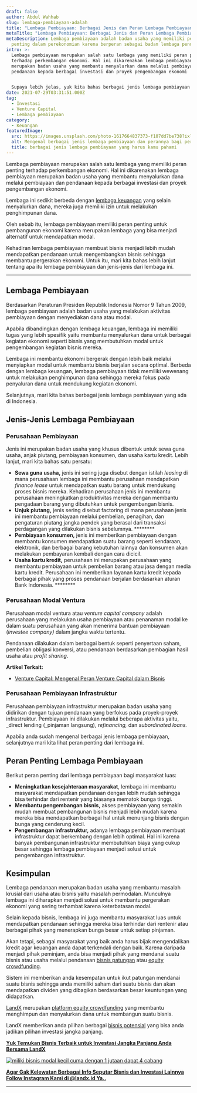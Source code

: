 ```yaml
---
draft: false
author: Abdul Wahhab
slug: lembaga-pembiayaan-adalah
title: "Lembaga Pembiayaan: Berbagai Jenis dan Peran Lembaga Pembiayaan"
metaTitle: "Lembaga Pembiayaan: Berbagai Jenis dan Peran Lembaga Pembiayaan"
metaDescription: Lembaga pembiayaan adalah badan usaha yang memiliki peran
  penting dalam perekonomian karena berperan sebagai badan lembaga pendanaan
intro: >-
  Lembaga pembiayaan merupakan salah satu lembaga yang memiliki peran penting
  terhadap perkembangan ekonomi. Hal ini dikarenakan lembaga pembiayaan
  merupakan badan usaha yang membantu menyalurkan dana melalui pembiayaan dan
  pendanaan kepada berbagai investasi dan proyek pengembangan ekonomi 


  Supaya lebih jelas, yuk kita bahas berbagai jenis lembaga pembiayaan dan peran penting dari lembaga satu ini. 
date: 2021-07-29T03:31:51.000Z
tag:
  - Investasi
  - Venture Capital
  - Lembaga pembiayaan
category:
  - Keuangan
featuredImage:
  src: https://images.unsplash.com/photo-1617664837373-f107dd7be738?ixlib=rb-1.2.1&ixid=MnwxMjA3fDB8MHxwaG90by1wYWdlfHx8fGVufDB8fHx8&auto=format&fit=crop&w=687&q=80
  alt: Mengenal berbagai jenis lembaga pembiayaan dan perannya bagi perekonomian
  title: berbagai jenis lembaga pembiayaan yang harus kamu pahami
---
```



Lembaga pembiayaan merupakan salah satu lembaga yang memiliki peran penting terhadap perkembangan ekonomi. Hal ini dikarenakan lembaga pembiayaan merupakan badan usaha yang membantu menyalurkan dana melalui pembiayaan dan pendanaan kepada berbagai investasi dan proyek pengembangan ekonomi.

Lembaga ini sedikit berbeda dengan [lembaga keuangan](https://landx.id/) yang selain menyalurkan dana, mereka juga memiliki izin untuk melakukan penghimpunan dana.

Oleh sebab itu, lembaga pembiayaan memiliki peran penting untuk pembangunan ekonomi karena merupakan lembaga yang bisa menjadi alternatif untuk mendapatkan modal.

Kehadiran lembaga pembiayaan membuat bisnis menjadi lebih mudah mendapatkan pendanaan untuk mengembangkan bisnis sehingga membantu pergerakan ekonomi. Untuk itu, mari kita bahas lebih lanjut tentang apa itu lembaga pembiayaan dan jenis-jenis dari lembaga ini.

- - - 

## Lembaga Pembiayaan

Berdasarkan Peraturan Presiden Republik Indonesia Nomor 9 Tahun 2009, lembaga pembiayaan adalah badan usaha yang melakukan aktivitas pembiayaan dengan menyediakan dana atau modal.

Apabila dibandingkan dengan lembaga keuangan, lembaga ini memiliki tugas yang lebih spesifik yaitu membantu menyalurkan dana untuk berbagai kegiatan ekonomi seperti bisnis yang membutuhkan modal untuk pengembangan kegiatan bisnis mereka.

Lembaga ini membantu ekonomi bergerak dengan lebih baik melalui menyiapkan modal untuk membantu bisnis berjalan secara optimal. Berbeda dengan lembaga keuangan, lembaga pembiayaan tidak memiliki wewenang untuk melakukan penghimpunan dana sehingga mereka fokus pada penyaluran dana untuk mendukung kegiatan ekonomi.

Selanjutnya, mari kita bahas berbagai jenis lembaga pembiayaan yang ada di Indonesia.

## Jenis-Jenis Lembaga Pembiayaan

### Perusahaan Pembiayaan

Jenis ini merupakan badan usaha yang khusus dibentuk untuk sewa guna usaha, anjak piutang, pembiayaan konsumen, dan usaha kartu kredit. Lebih lanjut, mari kita bahas satu persatu:

* ******Sewa guna usaha,****** jenis ini sering juga disebut dengan istilah _leasing_ di mana perusahaan lembaga ini membantu perusahaan mendapatkan _finance lease_ untuk mendapatkan suatu barang untuk mendukung proses bisnis mereka. Kehadiran perusahaan jenis ini membantu perusahaan meningkatkan produktivitas mereka dengan membantu pengadaan barang yang dibutuhkan untuk pengembangan bisnis.
* ******Unjuk piutang,****** jenis sering disebut factoring di mana perusahaan jenis ini membantu pembiayaan melalui pembelian, penagihan, dan pengaturan piutang jangka pendek yang berasal dari transaksi perdagangan yang dilakukan bisnis sebelumnya. ********
* ******Pembiayaan konsumen,****** jenis ini memberikan pembiayaan dengan membantu konsumen mendapatkan suatu barang seperti kendaraan, elektronik, dan berbagai barang kebutuhan lainnya dan konsumen akan melakukan pembayaran kembali dengan cara dicicil.
* ******Usaha kartu kredit,****** perusahaan ini merupakan perusahaan yang membantu pembiayaan untuk pembelian barang atau jasa dengan media kartu kredit. Perusahaan ini memberikan layanan kartu kredit kepada berbagai pihak yang proses pendanaan berjalan berdasarkan aturan Bank Indonesia. ********

### Perusahaan Modal Ventura

Perusahaan modal ventura atau _venture capital company_ adalah perusahaan yang melakukan usaha pembiayaan atau penanaman modal ke dalam suatu perusahaan yang akan menerima bantuan pembiayaan (_investee company)_ dalam jangka waktu tertentu.

Pendanaan dilakukan dalam berbagai bentuk seperti penyertaan saham, pembelian obligasi konversi, atau pendanaan berdasarkan pembagian hasil usaha atau _profit sharing_.

**Artikel Terkait:**

* [Venture Capital: Mengenal Peran Venture Capital dalam Bisnis](https://landx.id/blog/venture-capital-adalah/)

### Perusahaan Pembiayaan Infrastruktur

Perusahaan pembiayaan infrastruktur merupakan badan usaha yang didirikan dengan tujuan pendanaan yang berfokus pada proyek-proyek infrastruktur. Pembiayaan ini dilakukan melalui beberapa aktivitas yaitu, _direct lending (_pinjaman langsung), _refinancing,_ dan _subordinated loans._

Apabila anda sudah mengenal berbagai jenis lembaga pembiayaan, selanjutnya mari kita lihat peran penting dari lembaga ini.

## Peran Penting Lembaga Pembiayaan

Berikut peran penting dari lembaga pembiayaan bagi masyarakat luas:

* **Meningkatkan kesejahteraan masyarakat**, lembaga ini membantu masyarakat mendapatkan pendanaan dengan lebih mudah sehingga bisa terhindar dari rentenir yang biasanya mematok bunga tinggi.
* ******Membantu pengembangan bisnis,****** akses pembiayaan yang semakin mudah membuat pembangunan bisnis menjadi lebih mudah karena mereka bisa mendapatkan berbagai hal untuk menunjang bisnis dengan bunga yang cenderung kecil.
* ******Pengembangan infrastruktur,****** adanya lembaga pembiayaan membuat infrastruktur dapat berkembang dengan lebih optimal. Hal ini karena banyak pembangunan infrastruktur membutuhkan biaya yang cukup besar sehingga lembaga pembiayaan menjadi solusi untuk pengembangan infrastruktur.

## Kesimpulan

Lembaga pendanaan merupakan badan usaha yang membantu masalah krusial dari usaha atau bisnis yaitu masalah permodalan. Munculnya lembaga ini diharapkan menjadi solusi untuk membantu pergerakan ekonomi yang sering terhambat karena keterbatasan modal.

Selain kepada bisnis, lembaga ini juga membantu masyarakat luas untuk mendapatkan pendanaan sehingga mereka bisa terhindar dari rentenir atau berbagai pihak yang menerapkan bunga besar untuk setiap pinjaman.

Akan tetapi, sebagai masyarakat yang baik anda harus bijak mengendalikan kredit agar keuangan anda dapat terkendali dengan baik. Karena daripada menjadi pihak peminjam, anda bisa menjadi pihak yang mendanai suatu bisnis atau usaha melalui pendanaan [bisnis patungan](https://landx.id/) atau [equity crowdfunding](https://landx.id/).

Sistem ini memberikan anda kesempatan untuk ikut patungan mendanai suatu bisnis sehingga anda memiliki saham dari suatu bisnis dan akan mendapatkan dividen yang dibagikan berdasarkan besar keuntungan yang didapatkan.

[LandX](https://landx.id/) merupakan [platform equity crowdfunding](https://landx.id/) yang membantu menghimpun dan menyalurkan dana untuk membangun suatu bisnis.

LandX memberikan anda pilihan berbagai [bisnis potensial]( https://landx.id/project/index.html) yang bisa anda jadikan pilihan investasi jangka panjang.

**[Yuk Temukan Bisnis Terbaik untuk Investasi Jangka Panjang Anda Bersama LandX](https://landx.id/project/?utm_source=Blog&utm_medium=organic+keyword&utm_campaign=blog&utm_id=Blog)**

[![miliki bisnis modal kecil cuma dengan 1 jutaan dapat 4 cabang ](https://accountgram-production.sfo2.cdn.digitaloceanspaces.com/landx_ghost/2021/11/jadi-owner-bisnis-hanya-1-jutaan-dengan-cuan-yang-sangat-menjanjikan.png)](https://landx.id/project/?utm_source=Blog&utm_medium=organic+keyword&utm_campaign=blog&utm_id=Blog)

[**Agar Gak Kelewatan Berbagai Info Seputar Bisnis dan Investasi Lainnya Follow Instagram Kami di @landx.id Ya..**](https://instagram.com/landx.id?utm_medium=copy_link)
- - - 


